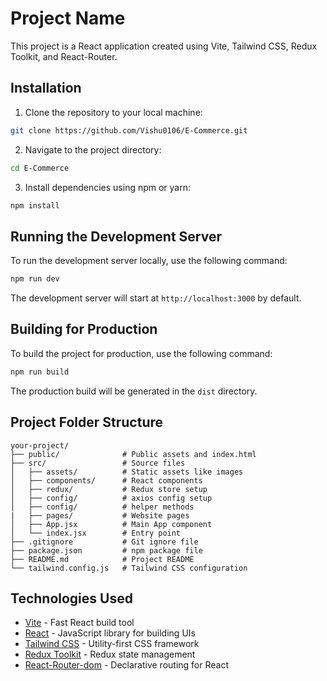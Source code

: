 # Project Name

This project is a React application created using Vite, Tailwind CSS, Redux Toolkit, and React-Router.

## Installation

1. Clone the repository to your local machine:

```bash
git clone https://github.com/Vishu0106/E-Commerce.git
```

2. Navigate to the project directory:

```bash
cd E-Commerce
```

3. Install dependencies using npm or yarn:

```bash
npm install
```

## Running the Development Server

To run the development server locally, use the following command:

```bash
npm run dev
```

The development server will start at `http://localhost:3000` by default.

## Building for Production

To build the project for production, use the following command:

```bash
npm run build
```

The production build will be generated in the `dist` directory.


## Project Folder Structure

```
your-project/
├── public/              # Public assets and index.html
├── src/                 # Source files
│   ├── assets/          # Static assets like images
│   ├── components/      # React components
│   ├── redux/           # Redux store setup
│   ├── config/          # axios config setup
│   ├── config/          # helper methods
|   ├── pages/           # Website pages    
│   ├── App.jsx          # Main App component
│   └── index.jsx        # Entry point
├── .gitignore           # Git ignore file
├── package.json         # npm package file
├── README.md            # Project README
└── tailwind.config.js   # Tailwind CSS configuration
```

## Technologies Used

- [Vite](https://vitejs.dev/) - Fast React build tool
- [React](https://reactjs.org/) - JavaScript library for building UIs
- [Tailwind CSS](https://tailwindcss.com/) - Utility-first CSS framework
- [Redux Toolkit](https://redux-toolkit.js.org/) - Redux state management
- [React-Router-dom](https://reactrouter.com/) - Declarative routing for React

           